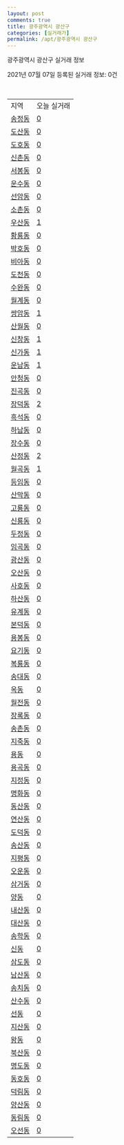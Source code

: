 ```yaml
---
layout: post
comments: true
title: 광주광역시 광산구
categories: [실거래가]
permalink: /apt/광주광역시 광산구
---
```


광주광역시 광산구 실거래 정보

2021년 07월 07일 등록된 실거래 정보: 0건

<script type="text/javascript">
  google.charts.load('current', {'packages':['corechart']});
  google.charts.setOnLoadCallback(drawChart);

  function drawChart() {
    var data = google.visualization.arrayToDataTable([['거래일', '매매', '전월세', '전매'], ['20-07', 540, 751, 32], ['20-08', 645, 684, 32], ['20-09', 732, 495, 35], ['20-10', 939, 553, 68], ['20-11', 1229, 677, 99], ['20-12', 951, 540, 38], ['21-01', 531, 671, 110], ['21-02', 449, 510, 33], ['21-03', 671, 568, 33], ['21-04', 613, 559, 51], ['21-05', 692, 564, 48], ['21-06', 474, 406, 7], ['21-07', 19, 16, 0]]);

    var options = {
      title: '최근 유형별 거래량 추이',
      legend: { position: 'bottom' }
    };

    var chart = new google.visualization.LineChart(document.getElementById('columnchart_material'));
    chart.draw(data, (options));
  }
</script>

<div id="columnchart_material" style="width: 95%; margin-left: -35px"></div>
<br>
<table class="sortable">
  <tr>
    <td>지역</td>
    <td>오늘 실거래</td>
  </tr>

  
  <tr class="item">
    <td><a href="광주광역시 광산구 송정동">송정동</a></td>
    <td><a href="광주광역시 광산구 송정동">0</a></td>
  </tr>
    

  <tr class="item">
    <td><a href="광주광역시 광산구 도산동">도산동</a></td>
    <td><a href="광주광역시 광산구 도산동">0</a></td>
  </tr>
    

  <tr class="item">
    <td><a href="광주광역시 광산구 도호동">도호동</a></td>
    <td><a href="광주광역시 광산구 도호동">0</a></td>
  </tr>
    

  <tr class="item">
    <td><a href="광주광역시 광산구 신촌동">신촌동</a></td>
    <td><a href="광주광역시 광산구 신촌동">0</a></td>
  </tr>
    

  <tr class="item">
    <td><a href="광주광역시 광산구 서봉동">서봉동</a></td>
    <td><a href="광주광역시 광산구 서봉동">0</a></td>
  </tr>
    

  <tr class="item">
    <td><a href="광주광역시 광산구 운수동">운수동</a></td>
    <td><a href="광주광역시 광산구 운수동">0</a></td>
  </tr>
    

  <tr class="item">
    <td><a href="광주광역시 광산구 선암동">선암동</a></td>
    <td><a href="광주광역시 광산구 선암동">0</a></td>
  </tr>
    

  <tr class="item">
    <td><a href="광주광역시 광산구 소촌동">소촌동</a></td>
    <td><a href="광주광역시 광산구 소촌동">0</a></td>
  </tr>
    

  <tr class="item">
    <td><a href="광주광역시 광산구 우산동">우산동</a></td>
    <td><a href="광주광역시 광산구 우산동">1</a></td>
  </tr>
    

  <tr class="item">
    <td><a href="광주광역시 광산구 황룡동">황룡동</a></td>
    <td><a href="광주광역시 광산구 황룡동">0</a></td>
  </tr>
    

  <tr class="item">
    <td><a href="광주광역시 광산구 박호동">박호동</a></td>
    <td><a href="광주광역시 광산구 박호동">0</a></td>
  </tr>
    

  <tr class="item">
    <td><a href="광주광역시 광산구 비아동">비아동</a></td>
    <td><a href="광주광역시 광산구 비아동">0</a></td>
  </tr>
    

  <tr class="item">
    <td><a href="광주광역시 광산구 도천동">도천동</a></td>
    <td><a href="광주광역시 광산구 도천동">0</a></td>
  </tr>
    

  <tr class="item">
    <td><a href="광주광역시 광산구 수완동">수완동</a></td>
    <td><a href="광주광역시 광산구 수완동">0</a></td>
  </tr>
    

  <tr class="item">
    <td><a href="광주광역시 광산구 월계동">월계동</a></td>
    <td><a href="광주광역시 광산구 월계동">0</a></td>
  </tr>
    

  <tr class="item">
    <td><a href="광주광역시 광산구 쌍암동">쌍암동</a></td>
    <td><a href="광주광역시 광산구 쌍암동">1</a></td>
  </tr>
    

  <tr class="item">
    <td><a href="광주광역시 광산구 산월동">산월동</a></td>
    <td><a href="광주광역시 광산구 산월동">0</a></td>
  </tr>
    

  <tr class="item">
    <td><a href="광주광역시 광산구 신창동">신창동</a></td>
    <td><a href="광주광역시 광산구 신창동">1</a></td>
  </tr>
    

  <tr class="item">
    <td><a href="광주광역시 광산구 신가동">신가동</a></td>
    <td><a href="광주광역시 광산구 신가동">1</a></td>
  </tr>
    

  <tr class="item">
    <td><a href="광주광역시 광산구 운남동">운남동</a></td>
    <td><a href="광주광역시 광산구 운남동">1</a></td>
  </tr>
    

  <tr class="item">
    <td><a href="광주광역시 광산구 안청동">안청동</a></td>
    <td><a href="광주광역시 광산구 안청동">0</a></td>
  </tr>
    

  <tr class="item">
    <td><a href="광주광역시 광산구 진곡동">진곡동</a></td>
    <td><a href="광주광역시 광산구 진곡동">0</a></td>
  </tr>
    

  <tr class="item">
    <td><a href="광주광역시 광산구 장덕동">장덕동</a></td>
    <td><a href="광주광역시 광산구 장덕동">2</a></td>
  </tr>
    

  <tr class="item">
    <td><a href="광주광역시 광산구 흑석동">흑석동</a></td>
    <td><a href="광주광역시 광산구 흑석동">0</a></td>
  </tr>
    

  <tr class="item">
    <td><a href="광주광역시 광산구 하남동">하남동</a></td>
    <td><a href="광주광역시 광산구 하남동">0</a></td>
  </tr>
    

  <tr class="item">
    <td><a href="광주광역시 광산구 장수동">장수동</a></td>
    <td><a href="광주광역시 광산구 장수동">0</a></td>
  </tr>
    

  <tr class="item">
    <td><a href="광주광역시 광산구 산정동">산정동</a></td>
    <td><a href="광주광역시 광산구 산정동">2</a></td>
  </tr>
    

  <tr class="item">
    <td><a href="광주광역시 광산구 월곡동">월곡동</a></td>
    <td><a href="광주광역시 광산구 월곡동">1</a></td>
  </tr>
    

  <tr class="item">
    <td><a href="광주광역시 광산구 등임동">등임동</a></td>
    <td><a href="광주광역시 광산구 등임동">0</a></td>
  </tr>
    

  <tr class="item">
    <td><a href="광주광역시 광산구 산막동">산막동</a></td>
    <td><a href="광주광역시 광산구 산막동">0</a></td>
  </tr>
    

  <tr class="item">
    <td><a href="광주광역시 광산구 고룡동">고룡동</a></td>
    <td><a href="광주광역시 광산구 고룡동">0</a></td>
  </tr>
    

  <tr class="item">
    <td><a href="광주광역시 광산구 신룡동">신룡동</a></td>
    <td><a href="광주광역시 광산구 신룡동">0</a></td>
  </tr>
    

  <tr class="item">
    <td><a href="광주광역시 광산구 두정동">두정동</a></td>
    <td><a href="광주광역시 광산구 두정동">0</a></td>
  </tr>
    

  <tr class="item">
    <td><a href="광주광역시 광산구 임곡동">임곡동</a></td>
    <td><a href="광주광역시 광산구 임곡동">0</a></td>
  </tr>
    

  <tr class="item">
    <td><a href="광주광역시 광산구 광산동">광산동</a></td>
    <td><a href="광주광역시 광산구 광산동">0</a></td>
  </tr>
    

  <tr class="item">
    <td><a href="광주광역시 광산구 오산동">오산동</a></td>
    <td><a href="광주광역시 광산구 오산동">0</a></td>
  </tr>
    

  <tr class="item">
    <td><a href="광주광역시 광산구 사호동">사호동</a></td>
    <td><a href="광주광역시 광산구 사호동">0</a></td>
  </tr>
    

  <tr class="item">
    <td><a href="광주광역시 광산구 하산동">하산동</a></td>
    <td><a href="광주광역시 광산구 하산동">0</a></td>
  </tr>
    

  <tr class="item">
    <td><a href="광주광역시 광산구 유계동">유계동</a></td>
    <td><a href="광주광역시 광산구 유계동">0</a></td>
  </tr>
    

  <tr class="item">
    <td><a href="광주광역시 광산구 본덕동">본덕동</a></td>
    <td><a href="광주광역시 광산구 본덕동">0</a></td>
  </tr>
    

  <tr class="item">
    <td><a href="광주광역시 광산구 용봉동">용봉동</a></td>
    <td><a href="광주광역시 광산구 용봉동">0</a></td>
  </tr>
    

  <tr class="item">
    <td><a href="광주광역시 광산구 요기동">요기동</a></td>
    <td><a href="광주광역시 광산구 요기동">0</a></td>
  </tr>
    

  <tr class="item">
    <td><a href="광주광역시 광산구 복룡동">복룡동</a></td>
    <td><a href="광주광역시 광산구 복룡동">0</a></td>
  </tr>
    

  <tr class="item">
    <td><a href="광주광역시 광산구 송대동">송대동</a></td>
    <td><a href="광주광역시 광산구 송대동">0</a></td>
  </tr>
    

  <tr class="item">
    <td><a href="광주광역시 광산구 옥동">옥동</a></td>
    <td><a href="광주광역시 광산구 옥동">0</a></td>
  </tr>
    

  <tr class="item">
    <td><a href="광주광역시 광산구 월전동">월전동</a></td>
    <td><a href="광주광역시 광산구 월전동">0</a></td>
  </tr>
    

  <tr class="item">
    <td><a href="광주광역시 광산구 장록동">장록동</a></td>
    <td><a href="광주광역시 광산구 장록동">0</a></td>
  </tr>
    

  <tr class="item">
    <td><a href="광주광역시 광산구 송촌동">송촌동</a></td>
    <td><a href="광주광역시 광산구 송촌동">0</a></td>
  </tr>
    

  <tr class="item">
    <td><a href="광주광역시 광산구 지죽동">지죽동</a></td>
    <td><a href="광주광역시 광산구 지죽동">0</a></td>
  </tr>
    

  <tr class="item">
    <td><a href="광주광역시 광산구 용동">용동</a></td>
    <td><a href="광주광역시 광산구 용동">0</a></td>
  </tr>
    

  <tr class="item">
    <td><a href="광주광역시 광산구 용곡동">용곡동</a></td>
    <td><a href="광주광역시 광산구 용곡동">0</a></td>
  </tr>
    

  <tr class="item">
    <td><a href="광주광역시 광산구 지정동">지정동</a></td>
    <td><a href="광주광역시 광산구 지정동">0</a></td>
  </tr>
    

  <tr class="item">
    <td><a href="광주광역시 광산구 명화동">명화동</a></td>
    <td><a href="광주광역시 광산구 명화동">0</a></td>
  </tr>
    

  <tr class="item">
    <td><a href="광주광역시 광산구 동산동">동산동</a></td>
    <td><a href="광주광역시 광산구 동산동">0</a></td>
  </tr>
    

  <tr class="item">
    <td><a href="광주광역시 광산구 연산동">연산동</a></td>
    <td><a href="광주광역시 광산구 연산동">0</a></td>
  </tr>
    

  <tr class="item">
    <td><a href="광주광역시 광산구 도덕동">도덕동</a></td>
    <td><a href="광주광역시 광산구 도덕동">0</a></td>
  </tr>
    

  <tr class="item">
    <td><a href="광주광역시 광산구 송산동">송산동</a></td>
    <td><a href="광주광역시 광산구 송산동">0</a></td>
  </tr>
    

  <tr class="item">
    <td><a href="광주광역시 광산구 지평동">지평동</a></td>
    <td><a href="광주광역시 광산구 지평동">0</a></td>
  </tr>
    

  <tr class="item">
    <td><a href="광주광역시 광산구 오운동">오운동</a></td>
    <td><a href="광주광역시 광산구 오운동">0</a></td>
  </tr>
    

  <tr class="item">
    <td><a href="광주광역시 광산구 삼거동">삼거동</a></td>
    <td><a href="광주광역시 광산구 삼거동">0</a></td>
  </tr>
    

  <tr class="item">
    <td><a href="광주광역시 광산구 양동">양동</a></td>
    <td><a href="광주광역시 광산구 양동">0</a></td>
  </tr>
    

  <tr class="item">
    <td><a href="광주광역시 광산구 내산동">내산동</a></td>
    <td><a href="광주광역시 광산구 내산동">0</a></td>
  </tr>
    

  <tr class="item">
    <td><a href="광주광역시 광산구 대산동">대산동</a></td>
    <td><a href="광주광역시 광산구 대산동">0</a></td>
  </tr>
    

  <tr class="item">
    <td><a href="광주광역시 광산구 송학동">송학동</a></td>
    <td><a href="광주광역시 광산구 송학동">0</a></td>
  </tr>
    

  <tr class="item">
    <td><a href="광주광역시 광산구 신동">신동</a></td>
    <td><a href="광주광역시 광산구 신동">0</a></td>
  </tr>
    

  <tr class="item">
    <td><a href="광주광역시 광산구 삼도동">삼도동</a></td>
    <td><a href="광주광역시 광산구 삼도동">0</a></td>
  </tr>
    

  <tr class="item">
    <td><a href="광주광역시 광산구 남산동">남산동</a></td>
    <td><a href="광주광역시 광산구 남산동">0</a></td>
  </tr>
    

  <tr class="item">
    <td><a href="광주광역시 광산구 송치동">송치동</a></td>
    <td><a href="광주광역시 광산구 송치동">0</a></td>
  </tr>
    

  <tr class="item">
    <td><a href="광주광역시 광산구 산수동">산수동</a></td>
    <td><a href="광주광역시 광산구 산수동">0</a></td>
  </tr>
    

  <tr class="item">
    <td><a href="광주광역시 광산구 선동">선동</a></td>
    <td><a href="광주광역시 광산구 선동">0</a></td>
  </tr>
    

  <tr class="item">
    <td><a href="광주광역시 광산구 지산동">지산동</a></td>
    <td><a href="광주광역시 광산구 지산동">0</a></td>
  </tr>
    

  <tr class="item">
    <td><a href="광주광역시 광산구 왕동">왕동</a></td>
    <td><a href="광주광역시 광산구 왕동">0</a></td>
  </tr>
    

  <tr class="item">
    <td><a href="광주광역시 광산구 북산동">북산동</a></td>
    <td><a href="광주광역시 광산구 북산동">0</a></td>
  </tr>
    

  <tr class="item">
    <td><a href="광주광역시 광산구 명도동">명도동</a></td>
    <td><a href="광주광역시 광산구 명도동">0</a></td>
  </tr>
    

  <tr class="item">
    <td><a href="광주광역시 광산구 동호동">동호동</a></td>
    <td><a href="광주광역시 광산구 동호동">0</a></td>
  </tr>
    

  <tr class="item">
    <td><a href="광주광역시 광산구 덕림동">덕림동</a></td>
    <td><a href="광주광역시 광산구 덕림동">0</a></td>
  </tr>
    

  <tr class="item">
    <td><a href="광주광역시 광산구 양산동">양산동</a></td>
    <td><a href="광주광역시 광산구 양산동">0</a></td>
  </tr>
    

  <tr class="item">
    <td><a href="광주광역시 광산구 동림동">동림동</a></td>
    <td><a href="광주광역시 광산구 동림동">0</a></td>
  </tr>
    

  <tr class="item">
    <td><a href="광주광역시 광산구 오선동">오선동</a></td>
    <td><a href="광주광역시 광산구 오선동">0</a></td>
  </tr>
    


</table>


    